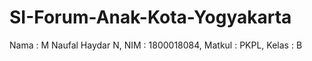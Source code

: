 # SI-Forum-Anak-Kota-Yogyakarta
Nama : M Naufal Haydar N, NIM : 1800018084, Matkul : PKPL, Kelas : B
